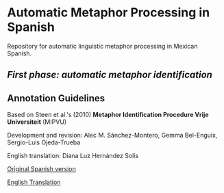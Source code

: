 # Automatic Metaphor Processing in Spanish
Repository for automatic linguistic metaphor processing in Mexican Spanish.

## _First phase: automatic metaphor identification_ 

## Annotation Guidelines
Based on Steen et al.'s (2010) **Metaphor Identification Procedure Vrije Universiteit** (MIPVU)

Development and revision: Alec M. Sánchez-Montero, Gemma Bel-Enguix, Sergio-Luis Ojeda-Trueba

English translation: Diana Luz Hernández Solís

[Original Spanish version](https://github.com/alecmontero/automaticmetaphorprocessingspanish/blob/main/Anotación%20de%20metáforas%20lingü%C3%ADsticas%20en%20tuits%20de%20divulgación%20cient%C3%ADfica_español%20de%20México.pdf)

[English Translation](https://github.com/alecmontero/automaticmetaphorprocessingspanish/blob/main/Metaphor%20Annotation%20Guidelines_Popular%20Science%20Tweets%20Mexican%20Spanish_EN%20version.pdf)
